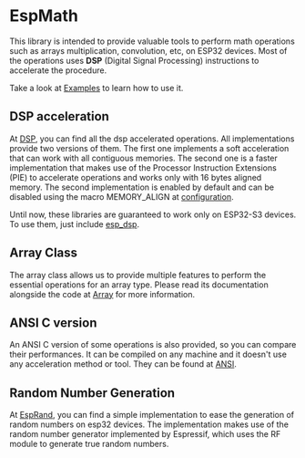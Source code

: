 # EspMath

This library is intended to provide valuable tools to perform math operations such as arrays multiplication, convolution, etc, on ESP32 devices. Most of the operations uses **DSP** (Digital Signal Processing) instructions to accelerate the procedure.

Take a look at [Examples](examples/test_bench/) to learn how to use it.

## DSP acceleration

At [DSP](src/dsp/), you can find all the dsp accelerated operations. All implementations provide two versions of them. The first one implements a soft acceleration that can work with all contiguous memories. The second one is a faster implementation that makes use of the Processor Instruction Extensions (PIE) to accelerate operations and works only with 16 bytes aligned memory. The second implementation is enabled by default and can be disabled using the macro MEMORY_ALIGN at [configuration](src/esp_opt.h).

Until now, these libraries are guaranteed to work only on ESP32-S3 devices. To use them, just include [esp_dsp](src/esp_dsp.h).

## Array Class

The array class allows us to provide multiple features to perform the essential operations for an array type. Please read its documentation alongside the code at [Array](src/esp_array.h) for more information.

## ANSI C version

An ANSI C version of some operations is also provided, so you can compare their performances. It can be compiled on any machine and it doesn't use any acceleration method or tool. They can be found at [ANSI](src/ansi.h).

## Random Number Generation

At [EspRand](src/esp_rand.h), you can find a simple implementation to ease the generation of random numbers on esp32 devices. The implementation makes use of the random number generator implemented by Espressif, which uses the RF module to generate true random numbers.
